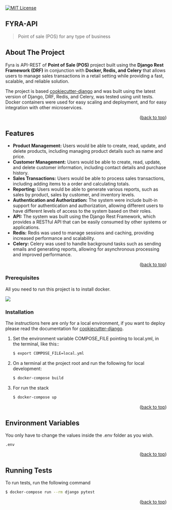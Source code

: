 <a name="readme-top"></a>
[![MIT License](https://img.shields.io/badge/License-MIT-green.svg)](https://choosealicense.com/licenses/mit/)
## FYRA-API

> Point of sale (POS) for any type of business

<!-- ABOUT THE PROJECT -->
## About The Project

Fyra is API-REST of **Point of Sale (POS)** project built using the **Django Rest Framework (DRF)** in conjunction with **Docker, Redis, and Celery** that allows users to manage sales transactions in a retail setting while providing a fast, scalable, and reliable solution.

The project is based [cookiecutter-django](https://github.com/cookiecutter/cookiecutter-django) and was built using the latest version of Django, DRF, Redis, and Celery, was tested using unit tests. Docker containers were used for easy scaling and deployment, and for easy integration with other microservices.

<p align="right">(<a href="#readme-top">back to top</a>)</p>

## Features

- **Product Management:** Users would be able to create, read, update, and delete products, including managing product details such as name and price.
- **Customer Management:** Users would be able to create, read, update, and delete customer information, including contact details and purchase history.
- **Sales Transactions:** Users would be able to process sales transactions, including adding items to a order and calculating totals.
- **Reporting:** Users would be able to generate various reports, such as sales by product, sales by customer, and inventory levels.
- **Authentication and Authorization:** The system were include built-in support for authentication and authorization, allowing different users to have different levels of access to the system based on their roles.
- **API:** The system was built using the Django Rest Framework, which provides a RESTful API that can be easily consumed by other systems or applications.
- **Redis:** Redis was used to manage sessions and caching, providing increased performance and scalability.
- **Celery:** Celery was used to handle background tasks such as sending emails and generating reports, allowing for asynchronous processing and improved performance.
<p align="right">(<a href="#readme-top">back to top</a>)</p>


### Prerequisites

All you need to run this project is to install docker.

![](https://img.shields.io/badge/Docker-2CA5E0?style=for-the-badge&logo=docker&logoColor=white)


### Installation

The instructions here are only for a local environment, if you want to deploy please read the documentation for [cookiecutter-django](https://cookiecutter-django.readthedocs.io/en/latest/index.html).

1. Set the environment variable COMPOSE_FILE pointing to local.yml, in the terminal, like this::
   ```bash
   $ export COMPOSE_FILE=local.yml
   ```
2. On a terminal at the project root and run the following for local development:
   ```bash
   $ docker-compose build
   ```
3. For run the stack
   ```bash
   $ docker-compose up
   ```
<p align="right">(<a href="#readme-top">back to top</a>)</p>

## Environment Variables

You only have to change the values inside the .env folder as you wish.

`.env`

<p align="right">(<a href="#readme-top">back to top</a>)</p>

## Running Tests

To run tests, run the following command

```bash
$ docker-compose run --rm django pytest
```
<p align="right">(<a href="#readme-top">back to top</a>)</p>


